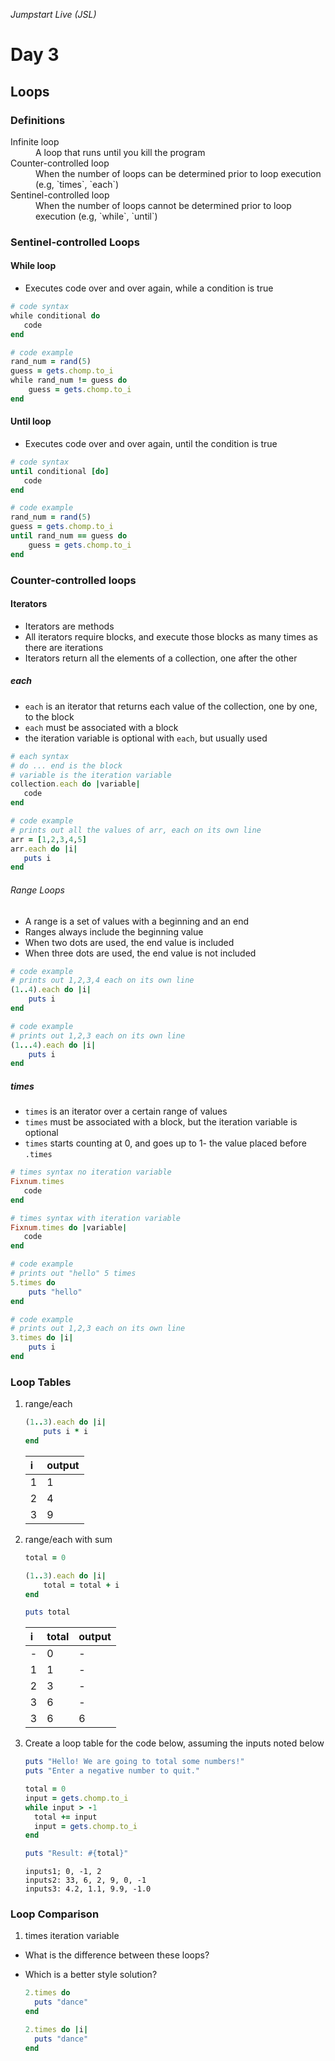 _Jumpstart Live (JSL)_
# Day 3
## Loops

### Definitions
<dl>
  <dt>Infinite loop</dt>
  <dd>A loop that runs until you kill the program</dd>
  <dt>Counter-controlled loop</dt>
  <dd>When the number of loops can be determined prior to loop execution (e.g, `times`, `each`)</dd>
  <dt>Sentinel-controlled loop</dt>
  <dd>When the number of loops cannot be determined prior to loop execution (e.g, `while`, `until`)</dd>
</dl>

### Sentinel-controlled Loops
#### While loop
* Executes code over and over again, while a condition is true

```ruby
# code syntax
while conditional do
   code
end
```

```ruby
# code example
rand_num = rand(5)
guess = gets.chomp.to_i
while rand_num != guess do
	guess = gets.chomp.to_i
end
```

#### Until loop
* Executes code over and over again, until the condition is true

```ruby
# code syntax
until conditional [do]
   code
end
```

```ruby
# code example
rand_num = rand(5)
guess = gets.chomp.to_i
until rand_num == guess do
	guess = gets.chomp.to_i
end
```

### Counter-controlled loops
#### Iterators
* Iterators are methods
* All iterators require blocks, and execute those blocks as many times as there are iterations
* Iterators return all the elements of a collection, one after the other

##### each
* `each` is an iterator that returns each value of the collection, one by one, to the block
* `each` must be associated with a block
* the iteration variable is optional with `each`, but usually used

```ruby
# each syntax
# do ... end is the block
# variable is the iteration variable
collection.each do |variable|
   code
end
```

```ruby
# code example
# prints out all the values of arr, each on its own line
arr = [1,2,3,4,5]
arr.each do |i|
   puts i
end
```

###### Range Loops
* A range is a set of values with a beginning and an end
* Ranges always include the beginning value
* When two dots are used, the end value is included
* When three dots are used, the end value is not included

```ruby
# code example
# prints out 1,2,3,4 each on its own line
(1..4).each do |i|
	puts i
end
```

```ruby
# code example
# prints out 1,2,3 each on its own line
(1...4).each do |i|
	puts i
end
```

##### times
* `times` is an iterator over a certain range of values
* `times` must be associated with a block, but the iteration variable is optional
* `times` starts counting at 0, and goes up to 1- the value placed before `.times`

```ruby
# times syntax no iteration variable
Fixnum.times
   code
end
```

```ruby
# times syntax with iteration variable
Fixnum.times do |variable|
   code
end
```

```ruby
# code example
# prints out "hello" 5 times
5.times do
	puts "hello"
end
```

```ruby
# code example
# prints out 1,2,3 each on its own line
3.times do |i|
	puts i
end
```

### Loop Tables
1. range/each

	```ruby
	(1..3).each do |i|
		puts i * i
	end
	```

	| i | output |
	| :--- | :--- |
	| 1 | 1 |
	| 2 | 4 |
	| 3 | 9 |

2. range/each with sum

	```ruby
	total = 0

	(1..3).each do |i|
		total = total + i
	end

	puts total
	```

	| i | total | output |
	| :--- | :--- | :--- |
	| - | 0 | - |
	| 1 | 1 | - |
	| 2 | 3 | - |
	| 3 | 6 | - |
	| 3 | 6 | 6 |

3. Create a loop table for the code below, assuming the inputs noted below

	```ruby
	puts "Hello! We are going to total some numbers!"
	puts "Enter a negative number to quit."

	total = 0
	input = gets.chomp.to_i
	while input > -1
	  total += input
	  input = gets.chomp.to_i
	end

	puts "Result: #{total}"
	```

	```
	inputs1; 0, -1, 2
	inputs2: 33, 6, 2, 9, 0, -1
	inputs3: 4.2, 1.1, 9.9, -1.0
	```

### Loop Comparison
1. times iteration variable
* What is the difference between these loops?
* Which is a better style solution?

	```ruby
	2.times do
	  puts "dance"
	end
	```

	```ruby
	2.times do |i|
	  puts "dance"
	end
	```